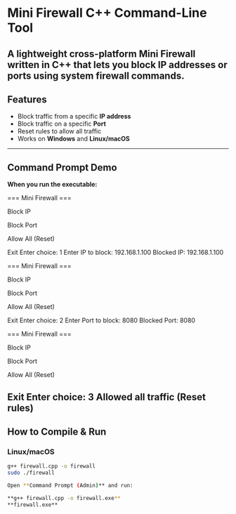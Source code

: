 # Mini Firewall C++ Command-Line Tool

A lightweight cross-platform **Mini Firewall** written in C++ that lets you block IP addresses or ports using system firewall commands.  
--
## Features

- Block traffic from a specific **IP address**
- Block traffic on a specific **Port**
- Reset rules to allow all traffic
- Works on **Windows** and **Linux/macOS**
- ----
## Command Prompt Demo

**When you run the executable:**

=== Mini Firewall ===

Block IP

Block Port

Allow All (Reset)

Exit
Enter choice: 1
Enter IP to block: 192.168.1.100
Blocked IP: 192.168.1.100

=== Mini Firewall ===

Block IP

Block Port

Allow All (Reset)

Exit
Enter choice: 2
Enter Port to block: 8080
Blocked Port: 8080

=== Mini Firewall ===

Block IP

Block Port

Allow All (Reset)

Exit
Enter choice: 3
Allowed all traffic (Reset rules)
---
## How to Compile & Run

### Linux/macOS
```bash
g++ firewall.cpp -o firewall
sudo ./firewall

Open **Command Prompt (Admin)** and run:

**g++ firewall.cpp -o firewall.exe**
**firewall.exe**
